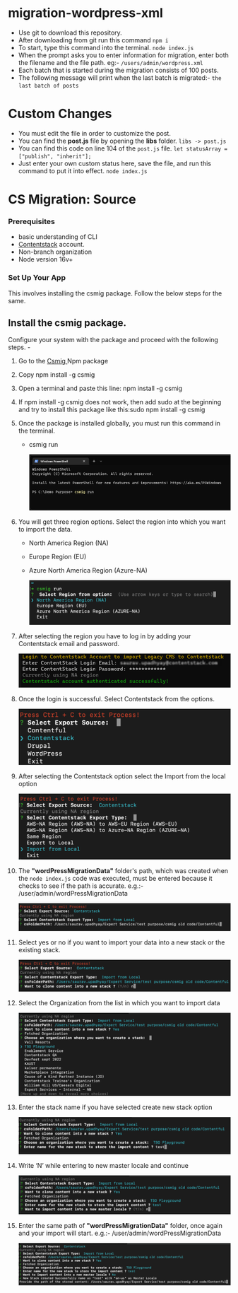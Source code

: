 # migration-wordpress-xml

- Use git to download this repository.
- After downloading from git run this command
  `npm i`
- To start, type this command into the terminal.
  `node index.js`
- When the prompt asks you to enter information for migration, enter both the filename and the file path.
  eg:- `/users/admin/wordpress.xml`
- Each batch that is started during the migration consists of 100 posts.
- The following message will print when the last batch is migrated:- `the last batch of posts`

# Custom Changes

- You must edit the file in order to customize the post.
- You can find the **post.js** file by opening the **libs** folder.
  `libs -> post.js`
- You can find this code on line 104 of the `post.js` file.
  `let statusArray = ["publish", "inherit"];`
- Just enter your own custom status here, save the file, and run this command to put it into effect.
  `node index.js`

# CS Migration: Source

### Prerequisites

- basic understanding of CLI
- [Contentstack](https://app.contentstack.com/#!/login) account.
- Non-branch organization
- Node version 16v+

### Set Up Your App

This involves installing the csmig package. Follow the below steps for the same.

## Install the csmig package.

Configure your system with the package and proceed with the following steps. -

1. Go to the [Csmig ](https://www.npmjs.com/package/csmig)Npm package
2. Copy npm install -g csmig
3. Open a terminal and paste this line: npm install -g csmig
4. If npm install -g csmig does not work, then add sudo at the beginning and try to install this package like this:sudo npm install -g csmig
5. Once the package is installed globally, you must run this command in the terminal.

   - csmig run

     ![1682406913640](image/README/1682406913640.png)

6. You will get three region options. Select the region into which you want to import the data.

   - North America Region (NA)
   - Europe Region (EU)
   - Azure North America Region (Azure-NA)

     ![1682406692938](image/README/1682406692938.png)

7. After selecting the region you have to log in by adding your Contentstack email and password.

   ![1682407315910](image/README/1682407315910.png)

8. Once the login is successful. Select Contentstack from the options.

   ![1682406612276](image/README/1682406612276.png)

9. After selecting the Contentstack option select the Import from the local option

   ![1682406932063](image/README/1682406932063.png)

10. The **"wordPressMigrationData"** folder's path, which was created when the `node index.js` code was executed, must be entered because it checks to see if the path is accurate.
    e.g.:- /user/admin/wordPressMigrationData

    ![1682406675464](image/README/1682406675464.png)

11. Select yes or no if you want to import your data into a new stack or the existing stack.

    ![1682406896019](image/README/1682406896019.png)

12. Select the Organization from the list in which you want to import data

    ![1682406654819](image/README/1682406654819.png)

13. Enter the stack name if you have selected create new stack option

    ![1682406571475](image/README/1682406571475.png)

14. Write ‘N’ while entering to new master locale and continue

    ![1682406518782](image/README/1682406518782.png)

15. Enter the same path of **"wordPressMigrationData"** folder, once again and your import will start.
    e.g.:- /user/admin/wordPressMigrationData

    ![1682407032215](image/README/1682407032215.png)
